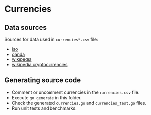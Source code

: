 # Currencies

## Data sources

Sources for data used in `currencies*.csv` file:

- [iso](https://www.currency-iso.org/en/home/tables/table-a1.html)
- [oanda](https://www1.oanda.com/currency/iso-currency-codes/)
- [wikipedia](https://en.wikipedia.org/wiki/ISO_4217)
- [wikipedia cryptocurrencies](https://en.wikipedia.org/wiki/List_of_cryptocurrencies)

## Generating source code

- Comment or uncomment currencies in the `currencies.csv` file.
- Execute `go generate` in this folder.
- Check the generated `currencies.go` and `currencies_test.go` files.
- Run unit tests and benchmarks.
